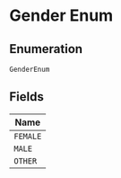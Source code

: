 
# Gender Enum

## Enumeration

`GenderEnum`

## Fields

| Name |
|  --- |
| `FEMALE` |
| `MALE` |
| `OTHER` |

